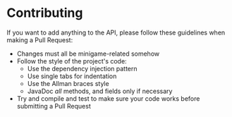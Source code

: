 # Contributing

If you want to add anything to the API, please follow these guidelines when making a Pull Request:
- Changes must all be minigame-related somehow
- Follow the style of the project's code:
    - Use the dependency injection pattern
    - Use single tabs for indentation
    - Use the Allman braces style
    - JavaDoc _all_ methods, and fields only if necessary
- Try and compile and test to make sure your code works before submitting a Pull Request